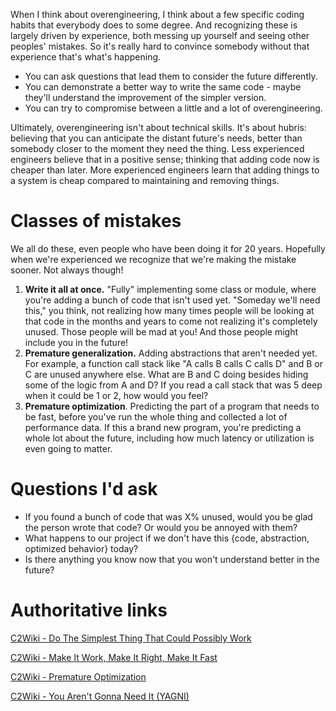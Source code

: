 When I think about overengineering, I think about a few specific coding habits that everybody does to some degree. And recognizing these is largely driven by experience, both messing up yourself and seeing other peoples' mistakes. So it's really hard to convince somebody without that experience that's what's happening.

- You can ask questions that lead them to consider the future differently.
- You can demonstrate a better way to write the same code - maybe they'll understand the improvement of the simpler version.
- You can try to compromise between a little and a lot of overengineering.

Ultimately, overengineering isn't about technical skills. It's about hubris: believing that you can anticipate the distant future's needs, better than somebody closer to the moment they need the thing. Less experienced engineers believe that in a positive sense; thinking that adding code now is cheaper than later. More experienced engineers learn that adding things to a system is cheap compared to maintaining and removing things.

# Classes of mistakes

We all do these, even people who have been doing it for 20 years. Hopefully when we're experienced we recognize that we're making the mistake sooner. Not always though!

1. **Write it all at once.** "Fully" implementing some class or module, where you're adding a bunch of code that isn't used yet. "Someday we'll need this," you think, not realizing how many times people will be looking at that code in the months and years to come not realizing it's completely unused. Those people will be mad at you! And those people might include you in the future!
2. **Premature generalization.** Adding abstractions that aren't needed yet. For example, a function call stack like "A calls B calls C calls D" and B or C are unused anywhere else. What are B and C doing besides hiding some of the logic from A and D? If you read a call stack that was 5 deep when it could be 1 or 2, how would you feel?
3. **Premature optimization**. Predicting the part of a program that needs to be fast, before you've run the whole thing and collected a lot of performance data. If this a brand new program, you're predicting a whole lot about the future, including how much latency or utilization is even going to matter.

# Questions I'd ask

- If you found a bunch of code that was X% unused, would you be glad the person wrote that code? Or would you be annoyed with them?
- What happens to our project if we don't have this {code, abstraction, optimized behavior} today?
- Is there anything you know now that you won't understand better in the future?

# Authoritative links

[C2Wiki - Do The Simplest Thing That Could Possibly Work](https://wiki.c2.com/?DoTheSimplestThingThatCouldPossiblyWork)

[C2Wiki - Make It Work, Make It Right, Make It Fast](https://wiki.c2.com/?MakeItWorkMakeItRightMakeItFast)

[C2Wiki - Premature Optimization](https://wiki.c2.com/?PrematureOptimization)

[C2Wiki - You Aren't Gonna Need It (YAGNI)](https://wiki.c2.com/?YouArentGonnaNeedIt)

